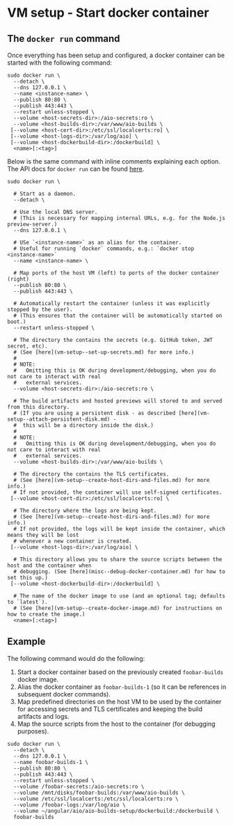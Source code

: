 # VM setup - Start docker container


## The `docker run` command
Once everything has been setup and configured, a docker container can be started with the following
command:

```
sudo docker run \
  --detach \
  --dns 127.0.0.1 \
  --name <instance-name> \
  --publish 80:80 \
  --publish 443:443 \
  --restart unless-stopped \
  --volume <host-secrets-dir>:/aio-secrets:ro \
  --volume <host-builds-dir>:/var/www/aio-builds \
 [--volume <host-cert-dir>:/etc/ssl/localcerts:ro] \
 [--volume <host-logs-dir>:/var/log/aio] \
 [--volume <host-dockerbuild-dir>:/dockerbuild] \
  <name>[:<tag>]
```

Below is the same command with inline comments explaining each option. The API docs for `docker run`
can be found [here](https://docs.docker.com/engine/reference/run/).

```
sudo docker run \

  # Start as a daemon.
  --detach \

  # Use the local DNS server.
  # (This is necessary for mapping internal URLs, e.g. for the Node.js preview-server.)
  --dns 127.0.0.1 \

  # USe `<instance-name>` as an alias for the container.
  # Useful for running `docker` commands, e.g.: `docker stop <instance-name>`
  --name <instance-name> \

  # Map ports of the host VM (left) to ports of the docker container (right)
  --publish 80:80 \
  --publish 443:443 \

  # Automatically restart the container (unless it was explicitly stopped by the user).
  # (This ensures that the container will be automatically started on boot.)
  --restart unless-stopped \

  # The directory the contains the secrets (e.g. GitHub token, JWT secret, etc).
  # (See [here](vm-setup--set-up-secrets.md) for more info.)
  #
  # NOTE:
  #   Omitting this is OK during development/debugging, when you do not care to interact with real
  #   external services.
  --volume <host-secrets-dir>:/aio-secrets:ro \

  # The build artifacts and hosted previews will stored to and served from this directory.
  # (If you are using a persistent disk - as described [here](vm-setup--attach-persistent-disk.md) -
  #  this will be a directory inside the disk.)
  #
  # NOTE:
  #   Omitting this is OK during development/debugging, when you do not care to interact with real
  #   external services.
  --volume <host-builds-dir>:/var/www/aio-builds \

  # The directory the contains the TLS certificates.
  # (See [here](vm-setup--create-host-dirs-and-files.md) for more info.)
  # If not provided, the container will use self-signed certificates.
 [--volume <host-cert-dir>:/etc/ssl/localcerts:ro] \

  # The directory where the logs are being kept.
  # (See [here](vm-setup--create-host-dirs-and-files.md) for more info.)
  # If not provided, the logs will be kept inside the container, which means they will be lost
  # whenever a new container is created.
 [--volume <host-logs-dir>:/var/log/aio] \

  # This directory allows you to share the source scripts between the host and the container when
  # debugging. (See [here](misc--debug-docker-container.md) for how to set this up.)
 [--volume <host-dockerbuild-dir>:/dockerbuild] \

  # The name of the docker image to use (and an optional tag; defaults to `latest`).
  # (See [here](vm-setup--create-docker-image.md) for instructions on how to create the image.)
  <name>[:<tag>]
```


## Example
The following command would do the following:
1. Start a docker container based on the previously created `foobar-builds` docker image.
2. Alias the docker container as `foobar-builds-1` (so it can be references in subsequent docker
   commands).
3. Map predefined directories on the host VM to be used by the container for accessing secrets and
   TLS certificates and keeping the build artifacts and logs.
4. Map the source scripts from the host to the container (for debugging purposes).

```
sudo docker run \
  --detach \
  --dns 127.0.0.1 \
  --name foobar-builds-1 \
  --publish 80:80 \
  --publish 443:443 \
  --restart unless-stopped \
  --volume /foobar-secrets:/aio-secrets:ro \
  --volume /mnt/disks/foobar-builds:/var/www/aio-builds \
  --volume /etc/ssl/localcerts:/etc/ssl/localcerts:ro \
  --volume /foobar-logs:/var/log/aio \
  --volume ~/angular/aio/aio-builds-setup/dockerbuild:/dockerbuild \
  foobar-builds
```
